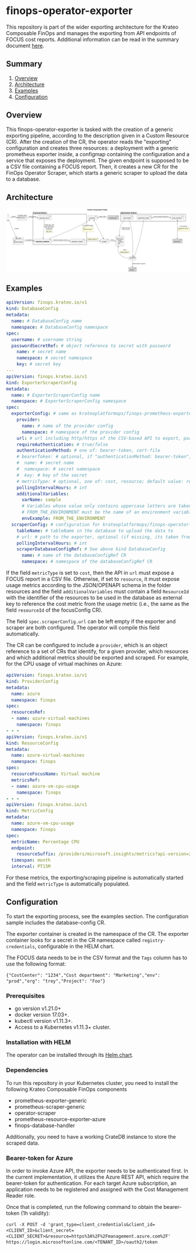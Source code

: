 # finops-operator-exporter
This repository is part of the wider exporting architecture for the Krateo Composable FinOps and manages the exporting from API endpoints of FOCUS cost reports. 
Additional information can be read in the summary document [here](https://github.com/krateoplatformops/finops-operator-exporter/blob/main/resources/Krateo_Composable_FinOps___Full.pdf).

## Summary

1. [Overview](#overview)
2. [Architecture](#architecture)
3. [Examples](#examples)
4. [Configuration](#configuration)

## Overview
This finops-operator-exporter is tasked with the creation of a generic exporting pipeline, according to the description given in a Custom Resource (CR). After the creation of the CR, the operator reads the "exporting" configuration and creates three resources: a deployment with a generic prometheus exporter inside, a configmap containing the configuration and a service that exposes the deployment. The given endpoint is supposed to be a CSV file containing a FOCUS report. Then, it creates a new CR for the FinOps Operator Scraper, which starts a generic scraper to upload the data to a database.

## Architecture
![Krateo Composable FinOps Operator Exporter](/img/KCF-operator-exporter.png)

## Examples
```yaml
apiVersion: finops.krateo.io/v1
kind: DatabaseConfig
metadata:
  name: # DatabaseConfig name
  namespace: # DatabaseConfig namespace
spec:
  username: # username string
  passwordSecretRef: # object reference to secret with password
    name: # secret name
    namespace: # secret namespace
    key: # secret key
---
apiVersion: finops.krateo.io/v1
kind: ExporterScraperConfig
metadata:
  name: # ExporterScraperConfig name
  namespace: # ExporterScraperConfig namespace
spec:
  exporterConfig: # same as krateoplatformops/finops-prometheus-exporter-generic
    provider: 
      name: # name of the provider config
      namespace: # namespace of the provider config
    url: # url including http/https of the CSV-based API to export, parts with <varName> are taken from additionalVariables: http://<varName> -> http://sample 
    requireAuthentication: # true/false
    authenticationMethod: # one of: bearer-token, cert-file
    # bearerToken: # optional, if "authenticationMethod: bearer-token", objectRef to a standard Kubernetes secret with specified key
    #  name: # secret name
    #  namespace: # secret namespace
    #  key: # key of the secret
    # metricType: # optional, one of: cost, resource; default value: resource
    pollingIntervalHours: # int
    additionalVariables:
      varName: sample
      # Variables whose value only contains uppercase letters are taken from environment variables
      # FROM_THE_ENVIRONMENT must be the name of an environment variable inside the target exporter container
      envExample: FROM_THE_ENVIRONMENT
  scraperConfig: # configuration for krateoplatformops/finops-operator-scraper
    tableName: # tableName in the database to upload the data to
    # url: # path to the exporter, optional (if missing, its taken from the exporter)
    pollingIntervalHours: # int
    scraperDatabaseConfigRef: # See above kind DatabaseConfig
      name: # name of the databaseConfigRef CR 
      namespace: # namespace of the databaseConfigRef CR
```
If the field `metricType` is set to `cost`, then the API in `url` must expose a FOCUS report in a CSV file. Otherwise, if set to `resource`, it must expose usage metrics according to the JSON/OPENAPI schema in the folder resources and the field `additionalVariables` must contain a field `ResourceId` with the identifier of the resources to be used in the database as external key to reference the cost metric from the usage metric (i.e., the same as the field `resourceId` of the focusConfig CR).

The field `spec.scraperConfig.url` can be left empty if the exporter and scraper are both configured. The operator will compile this field automatically.

The CR can be configured to include a `provider`, which is an object reference to a set of CRs that identify, for a given provider, which resources and which additional metrics should be exported and scraped. For example, for the CPU usage of virtual machines on Azure:
```yaml
apiVersion: finops.krateo.io/v1
kind: ProviderConfig
metadata:
  name: azure
  namespace: finops
spec:
  resourcesRef:
  - name: azure-virtual-machines
    namespace: finops
- - -
apiVersion: finops.krateo.io/v1
kind: ResourceConfig
metadata:
  name: azure-virtual-machines
  namespace: finops
spec:
  resourceFocusName: Virtual machine
  metricsRef:
  - name: azure-vm-cpu-usage
    namespace: finops
- - -
apiVersion: finops.krateo.io/v1
kind: MetricConfig
metadata:
  name: azure-vm-cpu-usage
  namespace: finops
spec:
  metricName: Percentage CPU
  endpoint:
    resourceSuffix: /providers/microsoft.insights/metrics?api-version=2023-10-01
  timespan: month
  interval: PT15M
```
For these metrics, the exporting/scraping pipeline is automatically started and the field `metricType` is automatically populated.

## Configuration
To start the exporting process, see the examples section. The configuration sample includes the database-config CR.

The exporter container is created in the namespace of the CR. The exporter container looks for a secret in the CR namespace called `registry-credentials`, configurable in the HELM chart.

The FOCUS data needs to be in the CSV format and the `Tags` column has to use the following format:
```
{"CostCenter": "1234","Cost department": "Marketing","env": "prod","org": "trey","Project": "Foo"}
```

### Prerequisites
- go version v1.21.0+
- docker version 17.03+.
- kubectl version v1.11.3+.
- Access to a Kubernetes v1.11.3+ cluster.

### Installation with HELM
The operator can be installed through its [Helm chart](https://github.com/krateoplatformops/finops-operator-exporter-chart).

### Dependencies
To run this repository in your Kubernetes cluster, you need to install the following Krateo Composable FinOps components
 - prometheus-exporter-generic
 - prometheus-scraper-generic
 - operator-scraper
 - prometheus-resource-exporter-azure
 - finops-database-handler

Additionally, you need to have a working CrateDB instance to store the scraped data.

### Bearer-token for Azure
In order to invoke Azure API, the exporter needs to be authenticated first. In the current implementation, it utilizes the Azure REST API, which require the bearer-token for authentication. For each target Azure subscription, an application needs to be registered and assigned with the Cost Management Reader role.

Once that is completed, run the following command to obtain the bearer-token (1h validity):
```
curl -X POST -d 'grant_type=client_credentials&client_id=<CLIENT_ID>&client_secret=<CLIENT_SECRET>&resource=https%3A%2F%2Fmanagement.azure.com%2F' https://login.microsoftonline.com/<TENANT_ID>/oauth2/token
```